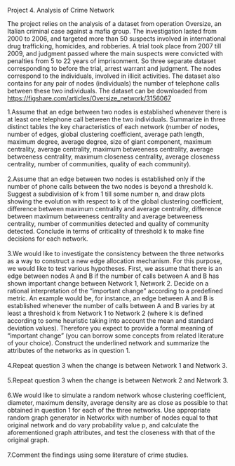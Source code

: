 Project 4. Analysis of Crime Network

The project relies on the analysis of a dataset from operation Oversize, an Italian criminal case against a mafia group. The investigation lasted from 2000 to 2006, and targeted more than 50 suspects involved in international drug trafficking, homicides, and robberies. A trial took place from 2007 till 2009, and judgment passed where the main suspects were convicted with penalties from 5 to 22 years of imprisonment. So three separate dataset corresponding to before the trial, arrest warrant and judgment. The nodes correspond to the individuals, involved in illicit activities. The dataset also contains for any pair of nodes (individuals) the number of telephone calls between these two individuals. The dataset can be downloaded from https://figshare.com/articles/Oversize_network/3156067  

1.Assume that an edge between two nodes is established whenever there is at least one telephone call between the two individuals. Summarize in three distinct tables the key characteristics of each network (number of nodes, number of edges, global clustering coefficient, average path length, maximum degree, average degree, size of giant component, maximum centrality, average centrality, maximum betweeness centrality, average betweeness centrality, maximum closeness centrality, average closeness centrality, number of communities, quality of each community). <br /><br />
2.Assume that an edge between two nodes is established only if the number of phone calls between the two nodes is beyond a threshold k. Suggest a subdivision of k from 1 till some number n, and draw plots showing the evolution with respect to k of the global clustering coefficient, difference between maximum centrality and average centrality, difference between maximum betweeness centrality and average betweeness centrality, number of communities detected and quality of community detected. Conclude in terms of criticality of threshold k to make fine decisions for each network. <br /><br />
3.We would like to investigate the consistency between the three networks as a way to construct a new edge allocation mechanism. For this purpose, we would like to test various hypotheses. First, we assume that there is an edge between nodes A and B if the number of calls between A and B has shown important change between Network 1, Network 2. Decide on a rational interpretation of the “important change” according to a predefined metric. An example would be, for instance, an edge between A and B is established whenever the number of calls between A and B varies by at least a threshold k from Network 1 to Network 2 (where k is defined according to some heuristic taking into account the mean and standard deviation values). Therefore you expect to provide a formal meaning of “important change” (you can borrow some concepts from related literature of your choice). Construct the underlined network and summarize the attributes of the networks as in question 1. <br /><br />
4.Repeat question 3 when the change is between Network 1 and Network 3. <br /><br />
5.Repeat question 3 when the change is between Network 2 and Network 3. <br /><br />
6.We would like to simulate a random network whose clustering coefficient, diameter, maximum density, average density are as close as possible to that obtained in question 1 for each of the three networks. Use appropriate random graph generator in Networkx with number of nodes equal to that original network and do vary probability value p, and calculate the aforementioned graph attributes, and test the closeness with that of the original graph.<br /><br />
7.Comment the findings using some literature of crime studies.<br /> <br />
